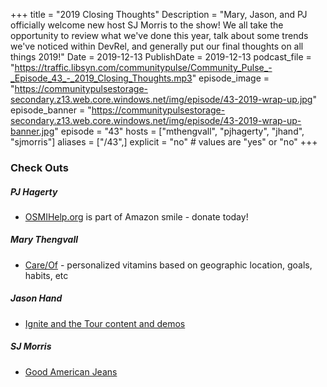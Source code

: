 +++
title = "2019 Closing Thoughts"
Description = "Mary, Jason, and PJ officially welcome new host SJ Morris to the show! We all take the opportunity to review what we've done this year, talk about some trends we've noticed within DevRel, and generally put our final thoughts on all things 2019!"
Date = 2019-12-13
PublishDate = 2019-12-13
podcast_file = "https://traffic.libsyn.com/communitypulse/Community_Pulse_-_Episode_43_-_2019_Closing_Thoughts.mp3"
episode_image = "https://communitypulsestorage-secondary.z13.web.core.windows.net/img/episode/43-2019-wrap-up.jpg"
episode_banner = "https://communitypulsestorage-secondary.z13.web.core.windows.net/img/episode/43-2019-wrap-up-banner.jpg"
episode = "43"
hosts = ["mthengvall", "pjhagerty", "jhand", "sjmorris"]
aliases = ["/43",]
explicit = "no" # values are "yes" or "no"
+++

### Check Outs

##### PJ Hagerty
* [OSMIHelp.org](https://OSMIHelp.org) is part of Amazon smile - donate today!


##### Mary Thengvall
* [Care/Of](https://takecareof.com/invites/mtydrn) - personalized vitamins based on geographic location, goals, habits, etc


##### Jason Hand
* [Ignite and the Tour content and demos](https://cda.ms/17t)


##### SJ Morris
* [Good American Jeans](https://www.goodamerican.com/)
